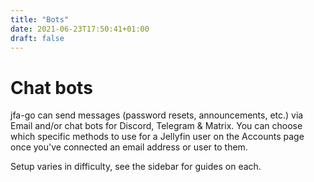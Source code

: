 ```yaml
---
title: "Bots"
date: 2021-06-23T17:50:41+01:00
draft: false
---
```


# Chat bots

jfa-go can send messages (password resets, announcements, etc.) via Email and/or chat bots for Discord, Telegram & Matrix. You can choose which specific methods to use for a Jellyfin user on the Accounts page once you've connected an email address or user to them.

Setup varies in difficulty, see the sidebar for guides on each.
